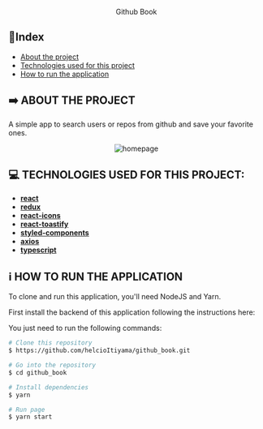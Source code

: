 <p align="center">
    Github Book
</p>


## :triangular_flag_on_post:Index

* [About the project](#arrow_right-about-the-project)
* [Technologies used for this project](#computer-technologies-used-for-this-project)
* [How to run the application](#information_source-how-to-run-the-application)


## :arrow_right: ABOUT THE PROJECT

A simple app to search users or repos from github and save your favorite ones.

<p align="center">
    <img alt ="homepage" src=""/>
</p>

## :computer: TECHNOLOGIES USED FOR THIS PROJECT:

- [**react**](https://github.com/facebook/react)
- [**redux**](https://github.com/reduxjs/redux)
- [**react-icons**](https://react-icons.github.io/react-icons)
- [**react-toastify**](https://github.com/fkhadra/react-toastify)
- [**styled-components**](https://github.com/styled-components/styled-components)
- [**axios**](https://github.com/axios/axios)
- [**typescript**](https://github.com/microsoft/TypeScript)

## :information_source: HOW TO RUN THE APPLICATION

To clone and run this application, you'll need NodeJS and Yarn.

First install the backend of this application following the instructions here:

You just need to run the following commands:

```bash
# Clone this repository
$ https://github.com/helcioItiyama/github_book.git

# Go into the repository
$ cd github_book

# Install dependencies
$ yarn

# Run page
$ yarn start
```

